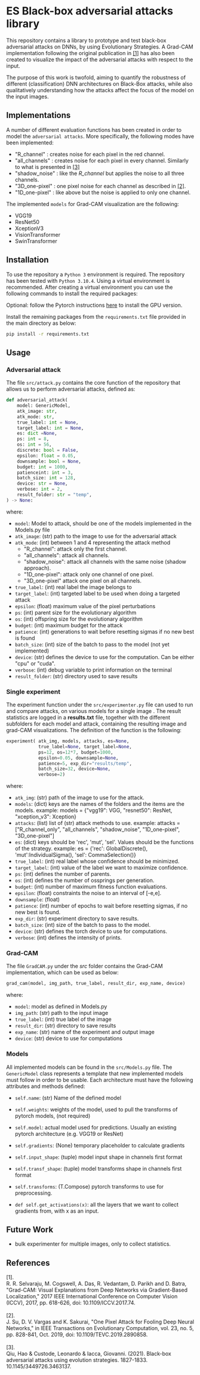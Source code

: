 # ES Black-box adversarial attacks library
This repository contains a library to prototype and test black-box adversarial attacks on DNNs, by using Evolutionary Strategies.
A Grad-CAM implementation following the original publication in <a href="#gradcam">[1]</a> has also been created to visualize the impact of the adversarial attacks with respect to the input.

The purpose of this work is twofold, aiming to quantify the robustness of different (classification) DNN architectures on Black-Box attacks, while also qualitatively understanding how the attacks affect the focus of the model on the input images.


## Implementations
A number of different evaluation functions has been created in order to model the `adversarial attacks`. More specifically, the following modes have been implemented:
- "R_channel" : creates noise for each pixel in the red channel.
- "all_channels" : creates noise for each pixel in every channel. Similarly to what is presented in <a href="tiling_es">[3]</a>
- "shadow_noise" : like the *R_channel* but applies the noise to all three channels. 
- "3D_one-pixel" : one pixel noise for each channel as described in <a href="#one_pixel_atk">[2]</a>.
- "1D_one-pixel" : like above but the noise is applied to only one channel.

The implemented `models` for Grad-CAM visualization are the following:
- VGG19
- ResNet50
- XceptionV3
- VisionTransformer
- SwinTransformer


## Installation
To use the repository a `Python 3` environment is required. The repository has been tested with `Python 3.10.4`. Using a virtual environment is recommended. After creating a virtual environment you can use the following commands to install the required packages:


Optional: follow the Pytorch instructions <a href="https://pytorch.org/">here</a> to install the GPU version.

Install the remaining packages from the `requirements.txt` file provided in the main directory as below:
```bash
pip install -r requirements.txt
```


## Usage


### Adversarial attack
The file `src/attack.py` contains the core function of the repository that allows us to perform adversarial attacks, defined as:
```python
def adversarial_attack( 
    model: GenericModel,
    atk_image: str,
    atk_mode: str,
    true_label: int = None,
    target_label: int = None,
    es: dict =None,
    ps: int = 8,
    os: int = 56,
    discrete: bool = False,
    epsilon: float = 0.05,
    downsample: bool = None, 
    budget: int = 1000,
    patienceint: int = 3,
    batch_size: int = 128,
    device: str = None,
    verbose: int = 2,
    result_folder: str = "temp",
) -> None:
```
where:
- `model`: Model to attack, should be one of the models implemented in the Models.py file
- `atk_image`: (str) path to the image to use for the adversarial attack
- `atk_mode`: (int) between 1 and 4 representing the attack method
    - "R_channel": attack only the first channel.
    - "all_channels": attack all channels.
    - "shadow_noise": attack all channels with the same noise (shadow approach).
    - "1D_one-pixel": attack only one channel of one pixel.
    - "3D_one-pixel" attack one pixel on all channels.
- `true_label`: (int) real label the image belongs to
- `target_label`: (int) targeted label to be used when doing a targeted attack
- `epsilon`: (float) maximum value of the pixel perturbations
- `ps`: (int) parent size for the evolutionary algorithm
- `os`: (int) offspring size for the evolutionary algorithm
- `budget`: (int) maximum budget for the attack
- `patience`: (int) generations to wait before resetting sigmas if no new best is found
- `batch_size`: (int) size of the batch to pass to the model (not yet implemented)
- `device`: (str) defines the device to use for the computation. Can be either "cpu" or "cuda". 
- `verbose`: (int) debug variable to print information on the terminal
- `result_folder`: (str) directory used to save results


### Single experiment
The experiment function under the `src/experimenter.py` file can used to run and compare attacks, on various models for a single image . The result statistics are logged in a **results.txt** file, together with the different subfolders for each model and attack, containing the resulting image and grad-CAM visualizations. The definition of the function is the following:
```python
experiment( atk_img, models, attacks, es=None,
            true_label=None, target_label=None,
            ps=12, os=12*7, budget=1000, 
            epsilon=0.05, downsample=None,
            patience=5, exp_dir="results/temp",
            batch_size=32, device=None,
            verbose=2)
```
where:
- `atk_img`: (str) path of the image to use for the attack.
- `models`: (dict) keys are the names of the folders and the items are the models.
        example: models = {"vgg19": VGG, "resnet50": ResNet, "xception_v3": Xception}
- `attacks`: (list) list of (str) attack methods to use.
        example: attacks = ["R_channel_only", "all_channels", "shadow_noise", "1D_one-pixel", "3D_one-pixel"]
- `es`: (dict) keys should be 'rec', 'mut', 'sel'. Values should be the functions of the strategy.
        example: es = {'rec': GlobalDiscrete(), 'mut':IndividualSigma(), 'sel': CommaSelection()}
- `true_label`: (int) real label whose confidence should be minimized.
- `target_label`: (int) value of the label we want to maximize confidence.
- `ps`: (int) defines the number of parents.
- `os`: (int) defines the number of ossprings per generation.
- `budget`: (int) number of maximum fitness function evaluations.
- `epsilon`: (float) constraints the noise to an interval of [-e,e].
- `downsample`: (float)
- `patience`: (int) number of epochs to wait before resetting sigmas, if no new best is found.
- `exp_dir`: (str) experiment directory to save results.
- `batch_size`: (int) size of the batch to pass to the model.
- `device`: (str) defines the torch device to use for computations.
- `verbose`: (int) defines the intensity of prints.


### Grad-CAM
The file `GradCAM.py` under the *src* folder contains the Grad-CAM implementation, which can be used as below:
```python
grad_cam(model, img_path, true_label, result_dir, exp_name, device)
```
where:
- `model`: model as defined in Models.py
- `img_path`: (str) path to the input image
- `true_label`: (int) true label of the image
- `result_dir`: (str) directory to save results
- `exp_name`: (str) name of the experiment and output image
- `device`: (str) device to use for computations


### Models
All implemented models can be found in the `src/Models.py` file. The `GenericModel` class represents a template that new implemented models must follow in order to be usable. Each architecture must have the following attributes and methods defined:
- `self.name`: (str) Name of the defined model
- `self.weights`: weights of the model, used to pull the transforms of pytorch models, (not required)
- `self.model`: actual model used for predictions. Usually an existing pytorch architecture (e.g. VGG19 or ResNet)
- `self.gradients`: (None) temporary placeholder to calculate gradients
- `self.input_shape`: (tuple) model input shape in channels first format
- `self.transf_shape`: (tuple) model transforms shape in channels first format
- `self.transforms`: (T.Compose) pytorch transforms to use for preprocessing.

- `def self.get_activations(x)`: all the layers that we want to collect gradients from, with x as an input.

## Future Work
- bulk experimenter for multiple images, only to collect statistics.


## References
<div id="gradcam">
[1].<br/>
R. R. Selvaraju, M. Cogswell, A. Das, R. Vedantam, D. Parikh and D. Batra, "Grad-CAM: Visual Explanations from Deep Networks via Gradient-Based Localization," 2017 IEEE International Conference on Computer Vision (ICCV), 2017, pp. 618-626, doi: 10.1109/ICCV.2017.74.</a>
</div>
<br/>
<div id="one_pixel_atk">
[2].<br/>
J. Su, D. V. Vargas and K. Sakurai, "One Pixel Attack for Fooling Deep Neural Networks," in IEEE Transactions on Evolutionary Computation, vol. 23, no. 5, pp. 828-841, Oct. 2019, doi: 10.1109/TEVC.2019.2890858.
</div>
<br/>
<div id="tiling_es">
[3].<br/>
Qiu, Hao & Custode, Leonardo & Iacca, Giovanni. (2021). Black-box adversarial attacks using evolution strategies. 1827-1833. 10.1145/3449726.3463137. 
</div>